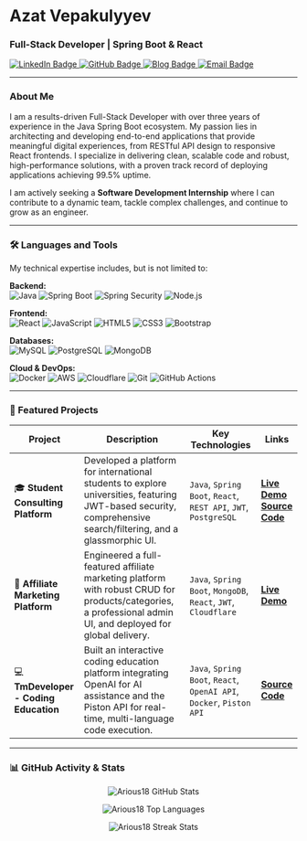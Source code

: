 # Azat Vepakulyyev
### Full-Stack Developer | Spring Boot & React

<p align="left">
  <a href="https://www.linkedin.com/in/azat-vepakulyyev/" target="_blank">
    <img src="https://img.shields.io/badge/LinkedIn-0077B5?style=for-the-badge&logo=linkedin&logoColor=white" alt="LinkedIn Badge"/>
  </a>
  <a href="https://github.com/Arious18" target="_blank">
    <img src="https://img.shields.io/badge/GitHub-181717?style=for-the-badge&logo=github&logoColor=white" alt="GitHub Badge"/>
  </a>
  <a href="https://www.azatvepakulyyev.blog" target="_blank">
    <img src="https://img.shields.io/badge/Blog-20232A?style=for-the-badge&logo=blogger&logoColor=white" alt="Blog Badge"/>
  </a>
  <a href="mailto:azatvepakulyyev@gmail.com">
    <img src="https://img.shields.io/badge/Email-D14836?style=for-the-badge&logo=gmail&logoColor=white" alt="Email Badge"/>
  </a>
</p>

---

### About Me

I am a results-driven Full-Stack Developer with over three years of experience in the Java Spring Boot ecosystem. My passion lies in architecting and developing end-to-end applications that provide meaningful digital experiences, from RESTful API design to responsive React frontends. I specialize in delivering clean, scalable code and robust, high-performance solutions, with a proven track record of deploying applications achieving 99.5% uptime.

I am actively seeking a **Software Development Internship** where I can contribute to a dynamic team, tackle complex challenges, and continue to grow as an engineer.

---

### 🛠️ Languages and Tools

My technical expertise includes, but is not limited to:

<p align="left">
  <strong>Backend:</strong><br/>
  <img src="https://img.shields.io/badge/Java-ED8B00?style=for-the-badge&logo=openjdk&logoColor=white" alt="Java"/>
  <img src="https://img.shields.io/badge/Spring_Boot-6DB33F?style=for-the-badge&logo=spring&logoColor=white" alt="Spring Boot"/>
  <img src="https://img.shields.io/badge/Spring_Security-6DB33F?style=for-the-badge&logo=spring-security&logoColor=white" alt="Spring Security"/>
  <img src="https://img.shields.io/badge/Node.js-339933?style=for-the-badge&logo=nodedotjs&logoColor=white" alt="Node.js"/>
</p>
<p align="left">
  <strong>Frontend:</strong><br/>
  <img src="https://img.shields.io/badge/React-20232A?style=for-the-badge&logo=react&logoColor=61DAFB" alt="React"/>
  <img src="https://img.shields.io/badge/JavaScript-F7DF1E?style=for-the-badge&logo=javascript&logoColor=black" alt="JavaScript"/>
  <img src="https://img.shields.io/badge/HTML5-E34F26?style=for-the-badge&logo=html5&logoColor=white" alt="HTML5"/>
  <img src="https://img.shields.io/badge/CSS3-1572B6?style=for-the-badge&logo=css3&logoColor=white" alt="CSS3"/>
  <img src="https://img.shields.io/badge/Bootstrap-563D7C?style=for-the-badge&logo=bootstrap&logoColor=white" alt="Bootstrap"/>
</p>
<p align="left">
  <strong>Databases:</strong><br/>
  <img src="https://img.shields.io/badge/MySQL-4479A1?style=for-the-badge&logo=mysql&logoColor=white" alt="MySQL"/>
  <img src="https://img.shields.io/badge/PostgreSQL-336791?style=for-the-badge&logo=postgresql&logoColor=white" alt="PostgreSQL"/>
  <img src="https://img.shields.io/badge/MongoDB-47A248?style=for-the-badge&logo=mongodb&logoColor=white" alt="MongoDB"/>
</p>
<p align="left">
  <strong>Cloud & DevOps:</strong><br/>
  <img src="https://img.shields.io/badge/Docker-2496ED?style=for-the-badge&logo=docker&logoColor=white" alt="Docker"/>
  <img src="https://img.shields.io/badge/AWS-232F3E?style=for-the-badge&logo=amazon-aws&logoColor=white" alt="AWS"/>
  <img src="https://img.shields.io/badge/Cloudflare-F38020?style=for-the-badge&logo=Cloudflare&logoColor=white" alt="Cloudflare"/>
  <img src="https://img.shields.io/badge/Git-F05032?style=for-the-badge&logo=git&logoColor=white" alt="Git"/>
  <img src="https://img.shields.io/badge/GitHub_Actions-2088FF?style=for-the-badge&logo=github-actions&logoColor=white" alt="GitHub Actions"/>
</p>

---

### 🚀 Featured Projects

| Project                                                                            | Description                                                                                                                                              | Key Technologies                                                                    | Links                                                                                                                                                 |
| ---------------------------------------------------------------------------------- | -------------------------------------------------------------------------------------------------------------------------------------------------------- | ----------------------------------------------------------------------------------- | ----------------------------------------------------------------------------------------------------------------------------------------------------- |
| 🎓 **Student Consulting Platform**                                                  | Developed a platform for international students to explore universities, featuring JWT-based security, comprehensive search/filtering, and a glassmorphic UI. | `Java`, `Spring Boot`, `React`, `REST API`, `JWT`, `PostgreSQL`                       | [**Live Demo**](https://talyp.biz) <br/> [**Source Code**](https://github.com/Arious18/Full-Stack-Spring-Boot-My-Student-Consultancy)                     |
| 🛒 **Affiliate Marketing Platform**                                                 | Engineered a full-featured affiliate marketing platform with robust CRUD for products/categories, a professional admin UI, and deployed for global delivery. | `Java`, `Spring Boot`, `MongoDB`, `React`, `JWT`, `Cloudflare`                        | [**Live Demo**](https://clickify.org)                                                                                                                  |
| 💻 **TmDeveloper - Coding Education**                                               | Built an interactive coding education platform integrating OpenAI for AI assistance and the Piston API for real-time, multi-language code execution.       | `Java`, `Spring Boot`, `React`, `OpenAI API`, `Docker`, `Piston API`                | [**Source Code**](https://github.com/Arious18/TmDeveloper)                                                                                               |

---

### 📊 GitHub Activity & Stats

<p align="center">
  <img src="https://github-readme-stats.vercel.app/api?username=Arious18&show_icons=true&locale=en&theme=vision-friendly-dark&count_private=true" alt="Arious18 GitHub Stats" />
</p>
<p align="center">
  <img src="https://github-readme-stats.vercel.app/api/top-langs?username=Arious18&show_icons=true&locale=en&layout=compact&theme=vision-friendly-dark" alt="Arious18 Top Languages" />
</p>
<p align="center">
  <img src="https://github-readme-streak-stats.herokuapp.com/?user=Arious18&theme=vision-friendly-dark" alt="Arious18 Streak Stats" />
</p>
